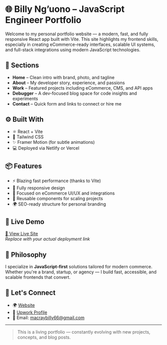 # 🌐 Billy Ng’uono – JavaScript Engineer Portfolio

Welcome to my personal portfolio website — a modern, fast, and fully responsive React app built with Vite. This site highlights my frontend skills, especially in creating eCommerce-ready interfaces, scalable UI systems, and full-stack integrations using modern JavaScript technologies.

## 🧭 Sections

- **Home** – Clean intro with brand, photo, and tagline
- **About** – My developer story, experience, and passions
- **Work** – Featured projects including eCommerce, CMS, and API apps
- **Debugger** – A dev-focused blog space for code insights and experiments
- **Contact** – Quick form and links to connect or hire me

## ⚙️ Built With

- ⚛️ React + Vite
- 💨 Tailwind CSS
- ✨ Framer Motion (for subtle animations)
- 💻 Deployed via Netlify or Vercel

## 📦 Features

- ⚡ Blazing fast performance (thanks to Vite)
- 📱 Fully responsive design
- 🎯 Focused on eCommerce UI/UX and integrations
- 💼 Reusable components for scaling projects
- 🌍 SEO-ready structure for personal branding

## 🚀 Live Demo

[🔗 View Live Site](https://your-portfolio-site.netlify.app)  
*Replace with your actual deployment link*

## 🧠 Philosophy

I specialize in **JavaScript-first** solutions tailored for modern commerce. Whether you're a brand, startup, or agency — I build fast, accessible, and scalable frontends that convert.

## 🤝 Let's Connect

- 🌍 [Website](https://your-portfolio-site.netlify.app)
- 💼 [Upwork Profile](https://www.upwork.com/freelancers/~0117fea40c8bd90020)
- 📧 Email: macraybilly66@gmail.com

---

> This is a living portfolio — constantly evolving with new projects, concepts, and blog posts.
